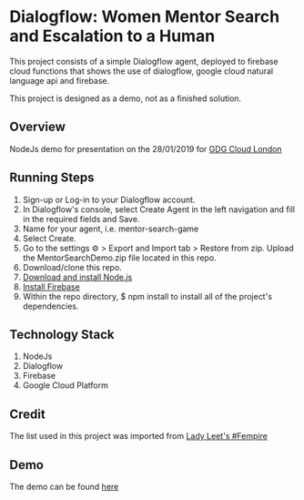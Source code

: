
# Dialogflow: Women Mentor Search and Escalation to a Human 

This project consists of a simple Dialogflow agent, deployed to firebase cloud functions that shows the use of dialogflow, google cloud natural language api and firebase.

This project is designed as a demo, not as a finished solution.

## Overview

NodeJs demo for presentation on the 28/01/2019 for [GDG Cloud London](https://www.gdgcloud.com)


## Running Steps

1. Sign-up or Log-in to your Dialogflow account.
2. In Dialogflow's console, select Create Agent in the left navigation and fill in the required fields and Save.
3. Name for your agent, i.e. mentor-search-game
4. Select Create.
5. Go to the settings ⚙ > Export and Import tab > Restore from zip.
Upload the MentorSearchDemo.zip file located in this repo.
6. Download/clone this repo.
7. [Download and install Node.js](https://nodejs.org/)
8. [Install Firebase](https://developers.google.com/actions/dialogflow/deploy-fulfillment)
9. Within the repo directory, $ npm install to install all of the project's dependencies. 

## Technology Stack
1. NodeJs
2. Dialogflow
3. Firebase
4. Google Cloud Platform

## Credit
The list used in this project was imported from [Lady Leet's #Fempire](https://github.com/fempire/women-tech-speakers-organizers)


## Demo

The demo can be found [here](https://bot.dialogflow.com/0320156d-2248-470b-a834-6f6919137f8c)